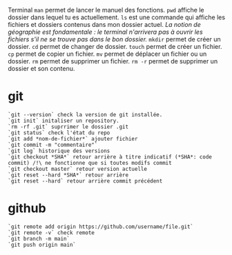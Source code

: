 
Terminal
    `man` permet de lancer le manuel des fonctions.
    `pwd` affiche le dossier dans lequel tu es actuellement.
    `ls` est une commande qui affiche les fichiers et dossiers contenus dans mon dossier actuel.
    *La notion de géographie est fondamentale : le terminal n'arrivera pas à ouvrir les fichiers s'il ne se trouve pas dans le bon dossier.*
    `mkdir` permet de créer un dossier.
    `cd` permet de changer de dossier.
    `touch` permet de créer un fichier.
    `cp` permet de copier un fichier.
    `mv` permet de déplacer un fichier ou un dossier.
    `rm` permet de supprimer un fichier.
    `rm -r` permet de supprimer un dossier et son contenu.

# git
    `git --version` check la version de git installée.
    `git init` initaliser un repository.
    `rm -rf .git` suprrimer le dossier .git
    `git status` check l'état du repo
    `git add *nom-de-fichier*` ajouter fichier
    `git commit -m "commentaire"`
    `git log` historique des versions
    `git checkout *SHA*` retour arrière à titre indicatif (*SHA*: code commit) /!\ ne fonctionne que si toutes modifs commit
    `git checkout master` retour version actuelle
    `git reset --hard *SHA*` retour arrière 
    `git reset --hard` retour arrière commit précédent

# github
    `git remote add origin https://github.com/username/file.git`
    `git remote -v` check remote
    `git branch -m main`
    `git push origin main` 